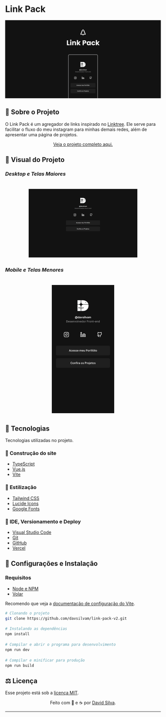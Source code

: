 # Link Pack

<img src="./.github/banner.png" />

## 🌲 **Sobre o Projeto**

O Link Pack é um agregador de links inspirado no [Linktree](https://linktr.ee). Ele serve para facilitar o fluxo do meu instagram para minhas demais redes, além de apresentar uma página de projetos.

<p align="center">
   <a href="https://linkpack.vercel.app">Veja o projeto completo aqui.</a>
</p>

## :art: **Visual do Projeto**

### _Desktop e Telas Maiores_

<h1 align="center">
    <img src="./.github/desktop.png" style="width: 70%">
</h1>

### _Mobile e Telas Menores_

<h1 align="center">
    <img src="./.github/mobile.png" style="width: 40%;">
</h1>

## :wrench: **Tecnologias**

Tecnologias utilizadas no projeto.

### :hammer: **Construção do site**

- [TypeScript](https://www.typescriptlang.org)
- [Vue.js](https://vuejs.org)
- [Vite](https://vitejs.dev/)

### :art: **Estilização**

- [Tailwind CSS](https://tailwindcss.com)
- [Lucide Icons](https://lucide.dev)
- [Google Fonts](https://fonts.google.com)

### :open_file_folder: **IDE, Versionamento e Deploy**

- [Visual Studio Code](https://code.visualstudio.com)
- [Git](https://git-scm.com)
- [GitHub](https://github.com)
- [Vercel](https://vercel.com/)

## :rocket: **Configurações e Instalação**

### Requisitos

- [Node e NPM](https://nodejs.org/)
- [Volar](https://marketplace.visualstudio.com/items?itemName=Vue.volar)

Recomendo que veja a [documentação de configuração do Vite](https://vitejs.dev/config/).

```sh
# Clonando o projeto
git clone https://github.com/davsilvam/link-pack-v2.git

# Instalando as dependências
npm install

# Compilar e abrir o programa para desenvolvimento
npm run dev

# Compilar e minificar para produção
npm run build
```

## :balance_scale: **Licença**

Esse projeto está sob a [licença MIT](https://github.com/davsilvam/link-pack-v2/blob/main/LICENSE.md).

<p align="center">
  Feito com 🤍 e ☕ por <a href="https://www.linkedin.com/in/davsilvam/">David Silva</a>.
</p>

---
